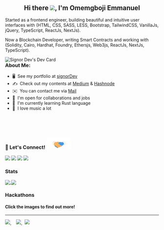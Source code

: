 <h2 align="center"><b>Hi there <img src="https://media.giphy.com/media/hvRJCLFzcasrR4ia7z/giphy.gif" width="35">,</b> I'm Omemgboji Emmanuel</h2>

<p> Started as a frontend engineer, building beautiful and intuitive user interfaces with (HTML, CSS, SASS, LESS, Bootstrap, TailwindCSS, VanillaJs, jQuery, TypeScript, ReactJs, NextJs).</p>

<p>Now a Blockchain Developer, writing Smart Contracts and working with (Solidity, Cairo, Hardhat, Foundry, Ethersjs, Web3js, ReactJs, NextJs, TypeScript).</p>


<a href="https://app.daily.dev/signor1">
  <img src="https://api.daily.dev/devcards/v2/zNH050Bzsh9cFQe9yfGRF.png?type=wide&r=0jq" width="500" align="left" alt="Signor Dev's Dev Card"/>
</a>


### About Me:
* 🖥️  See my portfolio at [signorDev](http://signor.vercel.app/)
* ✍️  Check out my contents at [Medium](https://medium.com/@emmanuelomemgboji) & [Hashnode](https://signordev.hashnode.dev/)
* ✉️  You can contact me via [Mail](mailto:emmanuelomemgboji@gmail.com)
* 🚀  I'm open for collaborations and jobs
* 🧠  I'm currently learning Rust language
* 🎵  I love music a lot 

<br/>
<br/>
<br/>

<h3>📩 Let's Connect! <img src="https://github.com/0xAbdulKhalid/0xAbdulKhalid/raw/main/assets/mdImages/handshake.gif" width ="80"></h3> 

[<img src="https://img.shields.io/badge/LinkedIn-0077B5?style=for-the-badge&logo=linkedin&logoColor=white" />](https://www.linkedin.com/in/emmanuel-omemgboji-4b92b3140)
[<img src="https://img.shields.io/badge/Twitter-1DA1F2?style=for-the-badge&logo=twitter&logoColor=white" />](https://twitter.com/OneSignor?t=xTu8ujiP_M3nibDoFjsUUA&s=09)
[<img src="https://img.shields.io/badge/Gmail-D14836?style=for-the-badge&logo=gmail&logoColor=white" />](mailto:emmanuelomemgboji@gmail.com)
[<img src="https://img.shields.io/badge/Facebook-0077B5?style=for-the-badge&logo=facebook&logoColor=white" />](https://www.facebook.com/omemten.signor)



### Stats

<a href="https://github.com/anuraghazra/github-readme-stats">
  <img align="center" src="https://github-readme-stats.vercel.app/api?username=signor1&show_icons=true&theme=transparent" />
</a>
<a href="https://github.com/anuraghazra/github-readme-stats">
  <img align="center" src="https://github-readme-stats.vercel.app/api/top-langs/?username=signor1&langs_count=8&layout=compact&theme=transparent" />
</a>


### Hackathons 
#### Click the images to find out more!
-------------------
<p float="left">
  <a href="https://lablab.ai/event/openai-hackathon/gatieon/text-laymanizer" target="_blank">
    <img src="https://user-images.githubusercontent.com/89584431/223220804-41b48941-cb71-49e4-9504-a57b2a4db48c.jpg" width="400">
  </a>
  &nbsp; &nbsp;
  <a href="https://lablab.ai/event/anthropic-ai-hackathon/cognitive-crafters/smart-customer-support-chatbot" target="_blank">
     <img src="https://github.com/DonGuillotine/DonGuillotine/assets/89584431/aaa139b4-57ca-4568-8bcf-d86492a333d5" width="400">
  </a>
  &nbsp;
  <a href="https://lisk-blockchange-2024.devpost.com/project-gallery" target="_blank">
    <img src="https://pbs.twimg.com/media/GPtgITUW4AAD05F?format=jpg&name=small" width="400"/>
  </a>
</p>

